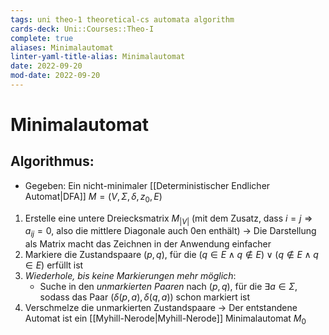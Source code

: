```yaml
---
tags: uni theo-1 theoretical-cs automata algorithm
cards-deck: Uni::Courses::Theo-I
complete: true
aliases: Minimalautomat
linter-yaml-title-alias: Minimalautomat
date: 2022-09-20
mod-date: 2022-09-20
---
```


# Minimalautomat

## Algorithmus:
- Gegeben: Ein nicht-minimaler [[Deterministischer Endlicher Automat|DFA]] $M=(V,\Sigma,\delta,z_0,E)$
1. Erstelle eine untere Dreiecksmatrix $M_{|V|}$ (mit dem Zusatz, dass $i=j\Rightarrow a_{ij}=0$, also die mittlere Diagonale auch 0en enthält)
	-> Die Darstellung als Matrix macht das Zeichnen in der Anwendung einfacher
2. Markiere die Zustandspaare $(p,q),$ für die $(q\in E\wedge q\notin E)\vee(q\notin E\wedge q\in E)$ erfüllt ist
3. *Wiederhole, bis keine Markierungen mehr möglich*:
	- Suche in den *unmarkierten Paaren* nach $(p,q),$ für die $\exists a\in\Sigma,$ sodass das Paar $(\delta(p,a),\delta(q,a))$ schon markiert ist
4. Verschmelze die unmarkierten Zustandspaare
	 -> Der entstandene Automat ist ein [[Myhill-Nerode|Myhill-Nerode]] Minimalautomat $M_0$
